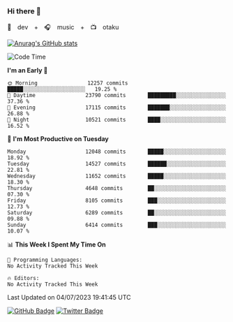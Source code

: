 ### Hi there 👋

🚀　dev　+　🎧　music　+　📺　otaku


[![Anurag's GitHub stats](https://github-readme-stats.vercel.app/api?username=koheitasaka&count_private=true&show_icons=true&theme=monokai)](https://github.com/koheitasaka/github-readme-stats)

<!--START_SECTION:waka-->
![Code Time](http://img.shields.io/badge/Code%20Time-1%2C161%20hrs%2023%20mins-blue)

**I'm an Early 🐤** 

```text
🌞 Morning                12257 commits       █████░░░░░░░░░░░░░░░░░░░░   19.25 % 
🌆 Daytime                23790 commits       █████████░░░░░░░░░░░░░░░░   37.36 % 
🌃 Evening                17115 commits       ███████░░░░░░░░░░░░░░░░░░   26.88 % 
🌙 Night                  10521 commits       ████░░░░░░░░░░░░░░░░░░░░░   16.52 % 
```
📅 **I'm Most Productive on Tuesday** 

```text
Monday                   12048 commits       █████░░░░░░░░░░░░░░░░░░░░   18.92 % 
Tuesday                  14527 commits       ██████░░░░░░░░░░░░░░░░░░░   22.81 % 
Wednesday                11652 commits       █████░░░░░░░░░░░░░░░░░░░░   18.30 % 
Thursday                 4648 commits        ██░░░░░░░░░░░░░░░░░░░░░░░   07.30 % 
Friday                   8105 commits        ███░░░░░░░░░░░░░░░░░░░░░░   12.73 % 
Saturday                 6289 commits        ██░░░░░░░░░░░░░░░░░░░░░░░   09.88 % 
Sunday                   6414 commits        ███░░░░░░░░░░░░░░░░░░░░░░   10.07 % 
```


📊 **This Week I Spent My Time On** 

```text
💬 Programming Languages: 
No Activity Tracked This Week

🔥 Editors: 
No Activity Tracked This Week
```


 Last Updated on 04/07/2023 19:41:45 UTC
<!--END_SECTION:waka-->

[![GitHub Badge](https://img.shields.io/badge/GitHub-100000?style=for-the-badge&logo=github&logoColor=white)](https://github.com/koheitasaka)
[![Twitter Badge](https://img.shields.io/badge/Twitter-1DA1F2?style=for-the-badge&logo=twitter&logoColor=white)](https://twitter.com/sleep_asleep_)
